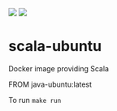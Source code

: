 [![](https://images.microbadger.com/badges/image/deepcortex/scala-ubuntu.svg)](https://microbadger.com/images/deepcortex/scala-ubuntu "Get your own image badge on microbadger.com")
[![](https://images.microbadger.com/badges/commit/deepcortex/scala-ubuntu.svg)](https://microbadger.com/images/deepcortex/scala-ubuntu "Get your own commit badge on microbadger.com")

# scala-ubuntu
Docker image providing Scala

FROM java-ubuntu:latest

To run ```make run```
